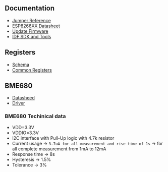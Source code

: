 ## Documentation
* [Jumper Reference](https://www.olimex.com/Products/IoT/ESP8266/MOD-WIFI-ESP8266/resources/MOD-WIFI-ESP8266_jumper_reference.pdf)
* [ESP8266XX Datasheet](https://www.olimex.com/Products/Components/IC/ESP8266EX/resources/0a-esp8266_datasheet_en_v4.4.pdf)
* [Update Firmware](https://www.olimex.com/Products/IoT/_resources/ESP8266EX-how-to-update-firmware.pdf)
* [IDF SDK and Tools](https://www.espressif.com/en/products/socs/esp8266ex/resources)

## Registers
* [Schema](./MOD-WiFi-ESP8266-DEV_Rev_B1.pdf)
* [Common Registers](./MOD-WiFi-ESP8266-DEV_Rev_B1_bom.pdf)

## BME680
* [Datasheed](https://www.bosch-sensortec.com/media/boschsensortec/downloads/datasheets/bst-bme680-ds001.pdf)
* [Driver](https://github.com/BoschSensortec/BME680_driver)

### BME680 Techinical data
* VDD=3.3V
* VDDIO=3.3V
* I2C interface with Pull-Up logic with 4.7k resistor
* Current usage -> `3.7uA for all measurement and rise time of 1s` -> for all complete measurement from 1mA to 12mA
* Response time -> 8s
* Hysteresis -> 1.5%
* Tolerance -> 3%
